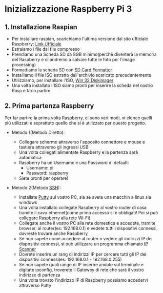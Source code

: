 # Inizializzazione Raspberry Pi 3

## 1. Installazione Raspian
 * Per installare raspian, scarichiamo l'ultima versione dal sito ufficiale Raspberry: [Link Ufficiale](https://www.raspberrypi.org/downloads/)
 * Estraiamo i file dal file compresso
 * Prendiamo una Scheda SD da 8GB minimo(perchè diventerà la memoria del Raspberry e ci andremo a salvare tutte le foto per l'image processing)
 * Formattiamo la scheda SD con [SD Card Formatter](https://www.sdcard.org/downloads/formatter_4/)
 * Installiamo il file ISO estratto dall'archivio scaricato precedentemente
 * Utilizziamo, per installare l'ISO, [Win 32 Diskimager](https://sourceforge.net/projects/win32diskimager/)
 * Una volta installato l'ISO siamo pronti per inserire la scheda nel nostro Rasp e farlo partire
 
## 2. Prima partenza Raspberry
Per far partire la prima volta Raspberry, ci sono vari modi, vi elenco quelli più utilizzati e soprattuto quello che si è utilizzato per questo progetto.
<br>
 * Metodo 1(Metodo Diretto):
   * Collegare schermo attraverso l'apposito connettore e mouse e tastiera attraverso gli ingressi USB
   * Una volta collegati alimentate Raspberry e la partenza sarà automatica
   * Raspberry ha un Username e una Password di default: 
     * Username: pi
     * Password: raspberry
   * Siete pronti per operare!
  
 * Metodo 2(Metodo [SSH](https://it.wikipedia.org/wiki/Secure_Shell)):
   * Installate [Putty](https://www.chiark.greenend.org.uk/~sgtatham/putty/latest.html) sul vostro PC, sia se avete una macchin a linux sia windows
   * Una volta installato collegate Raspberry al vostro router di casa tramite il cavo ethernet(come primo accesso si è obbligati! Poi si può collegare Raspberry alla rete Wi-Fi)
   * Collegate anche il vostro PC alla rete domestica e accedete, tramite browser, al router(es: 192.168.0.1) e vedete tutti i dispositivi connessi, dovreste trovare anche Raspberry
   * Se non sapete come accedere al router o vedere gli indirizzi IP dei dispositivi connessi, si può utilizzare un programma chiamato [IP Scanner](https://www.advanced-ip-scanner.com/it/)
   * Dovrete inserire un rang di indirizzi IP per cercare tutti gli IP dei dispositivi connessi(es: 192.168.0.1 - 192.168.0.255)
   * Se non sapete quali range di IP inserire andate sul terminale e digitate ipconfig, troverete il Gatewey di rete che sarà il vostro indirizzo di partenza
   * Una volta trovato l'indirizzo IP di Raspberry possiamo accedervi attraverso Putty
  
